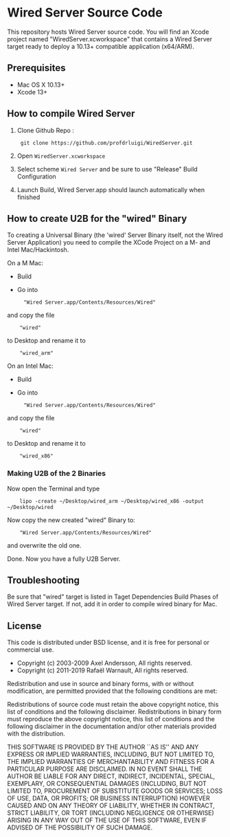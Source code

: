 # Wired Server Source Code

This repository hosts Wired Server source code. You will find an Xcode project named "WiredServer.xcworkspace" that contains a Wired Server target ready to deploy a 10.13+ compatible application (x64/ARM).

## Prerequisites

- Mac OS X 10.13+
- Xcode 13+

## How to compile Wired Server

1. Clone Github Repo :

		git clone https://github.com/profdrluigi/WiredServer.git

		
3. Open `WiredServer.xcworkspace`

4. Select scheme `Wired Server` and be sure to use "Release" Build Configuration

5. Launch Build, Wired Server.app should launch automatically when finished

## How to create U2B for the "wired" Binary

To creating a Universal Binary (the 'wired' Server Binary itself, not the Wired Server Application) you need to compile the XCode Project on a M- and Intel Mac/Hackintosh.

On a M Mac:

- Build 
- Go into

		"Wired Server.app/Contents/Resources/Wired" 

and copy the file
		
		"wired"
to Desktop and rename it to

		"wired_arm"
	
On an Intel Mac:

- Build 
- Go into

		"Wired Server.app/Contents/Resources/Wired" 

and copy the file
		
		"wired"
to Desktop and rename it to

		"wired_x86"

### Making U2B of the 2 Binaries

Now open the Terminal and type

		lipo -create ~/Desktop/wired_arm ~/Desktop/wired_x86 -output ~/Desktop/wired

Now copy the new created "wired" Binary to:

		"Wired Server.app/Contents/Resources/Wired" 

and overwrite the old one.

Done. Now you have a fully U2B Server.

## Troubleshooting

Be sure that "wired" target is listed in Taget Dependencies Build Phases of Wired Server target. If not, add it in order to compile wired binary for Mac.

## License

This code is distributed under BSD license, and it is free for personal or commercial use.
		
- Copyright (c) 2003-2009 Axel Andersson, All rights reserved.
- Copyright (c) 2011-2019 Rafaël Warnault, All rights reserved.
		
Redistribution and use in source and binary forms, with or without modification, are permitted provided that the following conditions are met:
		
Redistributions of source code must retain the above copyright notice, this list of conditions and the following disclaimer. Redistributions in binary form must reproduce the above copyright notice, this list of conditions and the following disclaimer in the documentation and/or other materials provided with the distribution.
		
THIS SOFTWARE IS PROVIDED BY THE AUTHOR ``AS IS'' AND ANY EXPRESS OR IMPLIED WARRANTIES, INCLUDING, BUT NOT LIMITED TO, THE IMPLIED WARRANTIES OF MERCHANTABILITY AND FITNESS FOR A PARTICULAR PURPOSE ARE DISCLAIMED. IN NO EVENT SHALL THE AUTHOR BE LIABLE FOR ANY DIRECT, INDIRECT, INCIDENTAL, SPECIAL, EXEMPLARY, OR CONSEQUENTIAL DAMAGES (INCLUDING, BUT NOT LIMITED TO, PROCUREMENT OF SUBSTITUTE GOODS OR SERVICES; LOSS OF USE, DATA, OR PROFITS; OR BUSINESS INTERRUPTION) HOWEVER CAUSED AND ON ANY THEORY OF LIABILITY, WHETHER IN CONTRACT, STRICT LIABILITY, OR TORT (INCLUDING NEGLIGENCE OR OTHERWISE) ARISING IN ANY WAY OUT OF THE USE OF THIS SOFTWARE, EVEN IF ADVISED OF THE POSSIBILITY OF SUCH DAMAGE.


